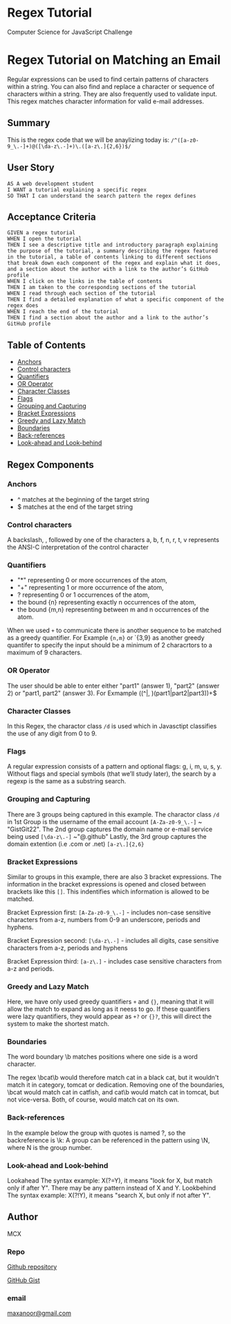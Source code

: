# Regex Tutorial

Computer Science for JavaScript Challenge

<script src="https://gist.github.com/Mcnoor/c0ce000be899549046fbf9485d012011.js"></script>




# Regex Tutorial on Matching an Email

Regular expressions can be used to find certain patterns of characters within a string. You can also find and replace a character or sequence of characters within a string. They are also frequently used to validate input. This regex matches character information for valid e-mail addresses.

## Summary

This is the regex code that we will be anaylizing today is: `/^([a-z0-9_\.-]+)@([\da-z\.-]+)\.([a-z\.]{2,6})$/`

## User Story
  
```
AS A web development student
I WANT a tutorial explaining a specific regex
SO THAT I can understand the search pattern the regex defines
```
  
## Acceptance Criteria
  
``` 
GIVEN a regex tutorial
WHEN I open the tutorial
THEN I see a descriptive title and introductory paragraph explaining the purpose of the tutorial, a summary describing the regex featured in the tutorial, a table of contents linking to different sections that break down each component of the regex and explain what it does, and a section about the author with a link to the author’s GitHub profile
WHEN I click on the links in the table of contents
THEN I am taken to the corresponding sections of the tutorial
WHEN I read through each section of the tutorial
THEN I find a detailed explanation of what a specific component of the regex does
WHEN I reach the end of the tutorial
THEN I find a section about the author and a link to the author’s GitHub profile
```

## Table of Contents

- [Anchors](#anchors)
- [Control characters](#Control-characters)
- [Quantifiers](#quantifiers)
- [OR Operator](#or-operator)
- [Character Classes](#character-classes)
- [Flags](#flags)
- [Grouping and Capturing](#grouping-and-capturing)
- [Bracket Expressions](#bracket-expressions)
- [Greedy and Lazy Match](#greedy-and-lazy-match)
- [Boundaries](#boundaries)
- [Back-references](#back-references)
- [Look-ahead and Look-behind](#look-ahead-and-look-behind)

## Regex Components

### Anchors
- ^ matches at the beginning of the target string
- $ matches at the end of the target string

### Control characters

A backslash, \, followed by one of the characters a, b, f, n, r, t, v represents the ANSI-C interpretation of the control character

### Quantifiers
 - "*"   representing 0 or more occurrences of the atom,
 - "+"   representing 1 or more occurrence of the atom,
 - ?   representing 0 or 1 occurrences of the atom,
 - the bound {n}   representing exactly n occurrences of the atom,
 - the bound {m,n}   representing between m and n occurrences of the atom.

When we used `+` to communicate there is another sequence to be matched as a greedy quantifier. For Example `{n,m}` or `{3,9} as another greedy quantifer to specify the input should be a minimum of 2 characrtors to a maximum of 9 characters.

### OR Operator
The user should be able to enter either "part1" (answer 1), "part2" (answer 2) or "part1, part2" (answer 3). For Exmample ((^|, )(part1|part2|part3))+$

### Character Classes
In this Regex, the charactor class `/d` is used which in Javasctipt classifies the use of any digit from 0 to 9.

### Flags
A regular expression consists of a pattern and optional flags: g, i, m, u, s, y.
Without flags and special symbols (that we’ll study later), the search by a regexp is the same as a substring search.

### Grouping and Capturing
There are 3 groups being captured in this example. The charactor class `/d` in 1st Group is the username of the email account `[A-Za-z0-9_\.-]` ~ "GistGit22". The 2nd group captures the domain name or e-mail service being used `[\da-z\.-]` ~"@.github" Lastly, the 3rd group captures the domain extention (i.e .com or .net) `[a-z\.]{2,6}`

### Bracket Expressions
Similar to groups in this example, there are also 3 bracket expressions. The information in the bracket expressions is opened and closed between brackets like this `[]`. This indentifies which information is allowed to be matched.

Bracket Expression first: `[A-Za-z0-9_\.-]` - includes non-case sensitive characters from a-z, numbers from 0-9 an underscore, periods and hyphens.

Bracket Expression second: `[\da-z\.-]`   - includes all digits, case sensitive characters from a-z, periods and hyphens

Bracket Expression third: `[a-z\.]`      - includes case sensitive characters from a-z and periods.

### Greedy and Lazy Match
Here, we have only used greedy quantifiers `+` and `{}`, meaning that it will allow the match to expand as long as it neess to go. If these quantifiers were lazy quantifiers, they would appear as `+?` or `{}?`, this will direct the system to make the shortest match.

### Boundaries
The word boundary \b matches positions where one side is a word character. 

The regex \bcat\b would therefore match cat in a black cat, but it wouldn't match it in category, tomcat or dedication. Removing one of the boundaries, \bcat would match cat in catfish, and cat\b would match cat in tomcat, but not vice-versa. Both, of course, would match cat on its own.

### Back-references
In the example below the group with quotes is named ?<quote>, so the backreference is \k<quote>:
A group can be referenced in the pattern using \N, where N is the group number.

### Look-ahead and Look-behind
Lookahead The syntax example: X(?=Y), it means "look for X, but match only if after Y". There may be any pattern instead of X and Y.
Lookbehind The syntax example: X(?!Y), it means "search X, but only if not after Y".

## Author

MCX

### Repo

[Github repository](https://github.com/Mcnoor/Challenge-Module17-BC) <br>

[GitHub Gist](https://gist.githubusercontent.com/Mcnoor/c0ce000be899549046fbf9485d012011/raw/5180442f9626fb1f4f654488ad55a16d6f672216/Computer%2520Science%2520for%2520JavaScript%2520Challenge:%2520Regex%2520Tutorial)

### email

maxanoor@gmail.com
